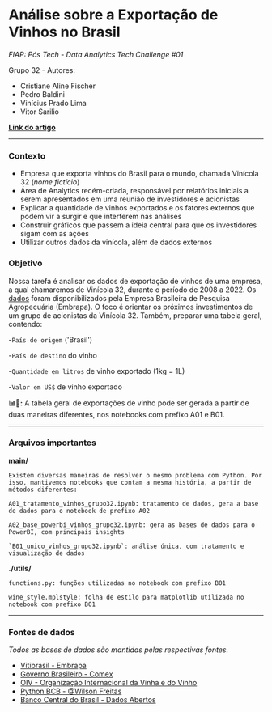 # Análise sobre a Exportação de Vinhos no Brasil

*FIAP: Pós Tech - Data Analytics
Tech Challenge #01*

Grupo 32 - Autores:

- Cristiane Aline Fischer
- Pedro Baldini
- Vinícius Prado Lima
- Vitor Sarilio

**[Link do artigo](https://medium.com/p/0d9858104c67/)**

---

### Contexto

- Empresa que exporta vinhos do Brasil para o mundo, chamada Vinícola 32 (*nome fictício*)
- Área de Analytics recém-criada, responsável por relatórios iniciais a serem apresentados em uma reunião de investidores e acionistas
- Explicar a quantidade de vinhos exportados e os fatores externos que podem vir a surgir e que interferem nas análises
- Construir gráficos que passem a ideia central para que os investidores sigam com as ações
- Utilizar outros dados da vinícola, além de dados externos

### Objetivo

Nossa tarefa é analisar os dados de exportação de vinhos de uma empresa, a qual chamaremos de Vinícola 32, durante o período de 2008 a 2022. Os [dados](http://vitibrasil.cnpuv.embrapa.br/index.php) foram disponibilizados pela Empresa Brasileira de Pesquisa Agropecuária (Embrapa). O foco é orientar os próximos investimentos de um grupo de acionistas da Vinícola 32. Também, preparar uma tabela geral, contendo:

-`País de origem` ('Brasil')

-`País de destino` do vinho

-`Quantidade em litros` de vinho exportado (1kg = 1L)

-`Valor em US$` de vinho exportado

<div class="alert-info">
<b>📊🍷:</b> A tabela geral de exportações de vinho pode ser gerada a partir de duas maneiras diferentes, nos notebooks com prefixo A01 e B01.</div>

---

### Arquivos importantes

**main/**

    Existem diversas maneiras de resolver o mesmo problema com Python. Por isso, mantivemos notebooks que contam a mesma história, a partir de métodos diferentes:

    A01_tratamento_vinhos_grupo32.ipynb: tratamento de dados, gera a base de dados para o notebook de prefixo A02

    A02_base_powerbi_vinhos_grupo32.ipynb: gera as bases de dados para o PowerBI, com principais insights

    `B01_unico_vinhos_grupo32.ipynb`: análise única, com tratamento e visualização de dados

**./utils/**

    functions.py: funções utilizadas no notebook com prefixo B01

    wine_style.mplstyle: folha de estilo para matplotlib utilizada no notebook com prefixo B01

---

### Fontes de dados

*Todos as bases de dados são mantidas pelas respectivas fontes.*

* [Vitibrasil - Embrapa](http://vitibrasil.cnpuv.embrapa.br/index.php)
* [Governo Brasileiro -  Comex](http://comexstat.mdic.gov.br/pt/faq)
* [OIV - Organização Internacional da Vinha e do Vinho](https://www.oiv.int/en)
* [Python BCB - @Wilson Freitas](https://wilsonfreitas.github.io/python-bcb/)
* [Banco Central do Brasil - Dados Abertos](https://dadosabertos.bcb.gov.br)
